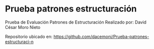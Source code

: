 # Prueba patrones estructuración
Prueba de Evaluación Patrones de Estructuración
Realizado por: David César Moro Nieto

Repositorio ubicado en: https://github.com/dacemoni/Prueba-patrones-estructuraci-n
